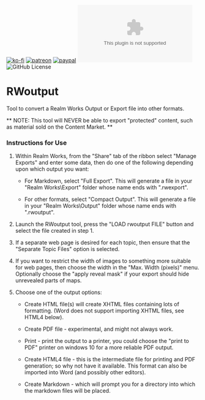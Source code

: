 [![ko-fi](https://img.shields.io/badge/Ko--Fi-farling-orange)](https://ko-fi.com/farling)
[![patreon](https://img.shields.io/badge/Patreon-amusingtime-orange)](https://patreon.com/amusingtime)
[![paypal](https://img.shields.io/badge/Paypal-farling-orange)](https://paypal.me/farling)
![Latest Release Download Count](https://img.shields.io/github/downloads/farling42/RWoutput/latest/RWoutput-installer.exe)
![GitHub License](https://img.shields.io/github/license/farling42/RWoutput)

# RWoutput
Tool to convert a Realm Works Output or Export file into other formats.

** NOTE: This tool will NEVER be able to export "protected" content, such as material sold on the Content Market. **

### Instructions for Use

1. Within Realm Works, from the "Share" tab of the ribbon select "Manage Exports" and enter some data, then do one of the following depending upon which output you want:

    - For Markdown, select "Full Export". This will generate a file in your "Realm Works\Export" folder whose name ends with ".rwexport".

    - For other formats, select "Compact Output". This will generate a file in your "Realm Works\Output" folder whose name ends with ".rwoutput".

2. Launch the RWoutput tool, press the "LOAD rwoutput FILE" button and select the file created in step 1.

3. If a separate web page is desired for each topic, then ensure that the "Separate Topic Files" option is selected.

4. If you want to restrict the width of images to something more suitable for web pages, then choose the width in the "Max. Width (pixels)" menu. Optionally choose the "apply reveal mask" if your export should hide unrevealed parts of maps.

5. Choose one of the output options:

    - Create HTML file(s) will create XHTML files containing lots of formatting. (Word does not support importing XHTML files, see HTML4 below).

    - Create PDF file - experimental, and might not always work.

    - Print - print the output to a printer, you could choose the "print to PDF" printer on windows 10 for a more reliable PDF output.

    - Create HTML4 file - this is the intermediate file for printing and PDF generation; so why not have it available. This format can also be imported into Word (and possibly other editors).

    - Create Markdown - which will prompt you for a directory into which the markdown files will be placed.
